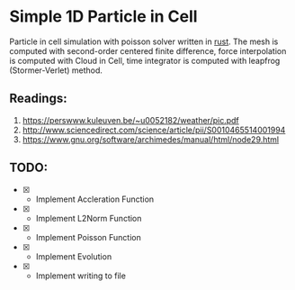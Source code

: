 # Simple 1D Particle in Cell
Particle in cell simulation with poisson solver written in [rust][rust-lang]. The mesh is computed with second-order centered finite difference, force interpolation is computed with Cloud in Cell, time integrator is computed with leapfrog (Stormer-Verlet) method. 

## Readings:
1. https://perswww.kuleuven.be/~u0052182/weather/pic.pdf
2. http://www.sciencedirect.com/science/article/pii/S0010465514001994
3. https://www.gnu.org/software/archimedes/manual/html/node29.html

## TODO:
- [x] - Implement Accleration Function
- [x] - Implement L2Norm Function
- [x] - Implement Poisson Function
- [x] - Implement Evolution 
- [x] - Implement writing to file

[rust-lang]:https://www.rust-lang.org/
